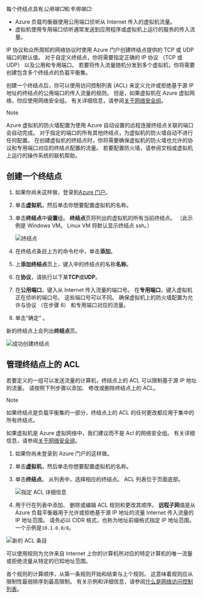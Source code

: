 
每个终结点具有*公用端口*和*专用端口*:

* Azure 负载均衡器使用公用端口侦听从 Internet 传入的虚拟机流量。
* 虚拟机使用专用端口侦听通常发送到应用程序或虚拟机上运行的服务的传入流量。

IP 协议和众所周知的网络协议时使用 Azure 门户创建终结点提供的 TCP 或 UDP 端口的默认值。 对于自定义终结点，你将需要指定正确的 IP 协议 （TCP 或 UDP） 以及公用和专用端口。 若要将传入流量随机分发到多个虚拟机，你将需要创建包含多个终结点的负载平衡集。

创建一个终结点后，你可以使用访问控制列表 (ACL) 来定义允许或拒绝基于源 IP 地址的终结点的公用端口的传入流量的规则。 但是，如果虚拟机在 Azure 虚拟网络，你应使用网络安全组。 有关详细信息，请参阅[关于网络安全组](../articles/virtual-network/virtual-networks-nsg.md)。

> [!NOTE]
> Azure 虚拟机的防火墙配置为使用 Azure 自动设置的远程连接终结点关联的端口会自动完成。 对于指定的端口的所有其他终结点，为虚拟机的防火墙自动不进行任何配置。 在创建虚拟机的终结点时，你将需要确保虚拟机的防火墙也允许的协议和专用端口对应的终结点配置的流量。 若要配置防火墙，请参阅文档或虚拟机上运行的操作系统的联机帮助。
>
>

## <a name="create-an-endpoint"></a>创建一个终结点
1. 如果你尚未这样做，登录到[Azure 门户](https://portal.azure.com)。
2. 单击**虚拟机**，然后单击你想要配置虚拟机的名称。
3. 单击**终结点**中**设置**组。 **终结点**页将列出的虚拟机的所有当前终结点。 （此示例是 Windows VM。 Linux VM 将默认显示终结点 ssh。）

   <!-- ![Endpoints](./media/virtual-machines-common-classic-setup-endpoints/endpointswindows.png) -->
   ![终结点](./media/virtual-machines-common-classic-setup-endpoints/endpointsblade.png)

4. 在终结点条目上方的命令栏中，单击**添加**。
5. 上**添加终结点**页上，键入中的终结点的名称**名称**。
6. 在**协议**，请执行以下某**TCP**或**UDP**。
7. 在**公用端口**，键入从 Internet 传入流量的端口号。 在**专用端口**，键入虚拟机正在侦听的端口号。 这些端口号可以不同。 确保虚拟机上的防火墙配置为允许与协议 （在步骤 6） 和专用端口对应的流量。
10. 单击“确定” 。

新的终结点上会列出**终结点**页。

![成功创建终结点](./media/virtual-machines-common-classic-setup-endpoints/endpointcreated.png)

## <a name="manage-the-acl-on-an-endpoint"></a>管理终结点上的 ACL
若要定义的一组可以发送流量的计算机，终结点上的 ACL 可以限制基于源 IP 地址的流量。 请按照下列步骤以添加、 修改或删除终结点上的 ACL。

> [!NOTE]
> 如果终结点是负载平衡集的一部分，终结点上的 ACL 的任何更改都应用于集中的所有终结点。
>
>

如果虚拟机是 Azure 虚拟网络中，我们建议而不是 Acl 的网络安全组。 有关详细信息，请参阅[关于网络安全组](../articles/virtual-network/virtual-networks-nsg.md)。

1. 如果你尚未登录到 Azure 门户的这样做。
2. 单击**虚拟机**，然后单击你想要配置虚拟机的名称。
3. 单击**终结点**。 从列表中，选择相应的终结点。 ACL 列表位于页面底部。

   ![指定 ACL 详细信息](./media/virtual-machines-common-classic-setup-endpoints/aclpreentry.png)

4. 用于行在列表中添加、 删除或编辑 ACL 规则和更改其顺序。 **远程子网**值是从 Azure 负载平衡器用于允许或拒绝基于源 IP 地址的流量 Internet 传入流量的 IP 地址范围。 请务必以 CIDR 格式，也称为地址前缀格式指定 IP 地址范围。 一个示例是`10.1.0.0/8`。

 ![新的 ACL 条目](./media/virtual-machines-common-classic-setup-endpoints/newaclentry.png)


可以使用规则为允许来自 Internet 上你的计算机所对应的特定计算机的唯一流量或拒绝流量从特定的已知地址范围。

各个规则的计算顺序，从第一条规则开始和结束与上个规则。 这意味着规则应从限制性最弱排序到最高限制。 有关示例和详细信息，请参阅[什么是网络访问控制列表](../articles/virtual-network/virtual-networks-acl.md)。
